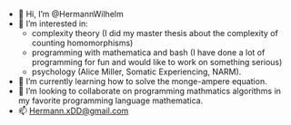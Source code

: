 - 👋 Hi, I’m @HermannWilhelm
- 👀 I’m interested in:
    - complexity theory (I did my master thesis about the complexity of counting homomorphisms)
    - programming with mathematica and bash (I have done a lot of programming for fun and would like to work on something serious)
    - psychology (Alice Miller, Somatic Experiencing, NARM).
- 🌱 I’m currently learning how to solve the monge-ampere equation.
- 💞️ I’m looking to collaborate on programming mathmatics algorithms in my favorite programming language mathematica.
- 📫 Hermann.xDD@gmail.com

<!---
HermannWilhelm/HermannWilhelm is a ✨ special ✨ repository because its `README.md` (this file) appears on your GitHub profile.
You can click the Preview link to take a look at your changes.
--->

